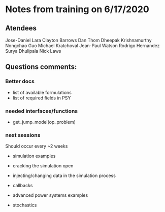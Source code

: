 # Notes from training on 6/17/2020

## Atendees

Jose-Daniel Lara
Clayton Barrows
Dan Thom
Dheepak Krishnamurthy
Nongchao Guo
Michael Kratchoval
Jean-Paul Watson
Rodrigo Hernandez
Surya Dhulipala
Nick Laws

## Questions comments:

### Better docs

 - list of available formulations
 - list of required fields in PSY

### needed interfaces/functions

 - get_jump_model(op_problem)


### next sessions

Should occur every ~2 weeks

 - simulation examples
 - cracking the simulation open
  - injecting/changing data in the simulation process
  - callbacks

- advanced power systems examples
- stochastics
